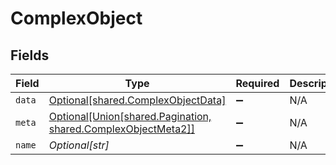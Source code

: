 # ComplexObject


## Fields

| Field                                                                                                         | Type                                                                                                          | Required                                                                                                      | Description                                                                                                   |
| ------------------------------------------------------------------------------------------------------------- | ------------------------------------------------------------------------------------------------------------- | ------------------------------------------------------------------------------------------------------------- | ------------------------------------------------------------------------------------------------------------- |
| `data`                                                                                                        | [Optional[shared.ComplexObjectData]](undefined/models/shared/complexobjectdata.md)                            | :heavy_minus_sign:                                                                                            | N/A                                                                                                           |
| `meta`                                                                                                        | [Optional[Union[shared.Pagination, shared.ComplexObjectMeta2]]](undefined/models/shared/complexobjectmeta.md) | :heavy_minus_sign:                                                                                            | N/A                                                                                                           |
| `name`                                                                                                        | *Optional[str]*                                                                                               | :heavy_minus_sign:                                                                                            | N/A                                                                                                           |